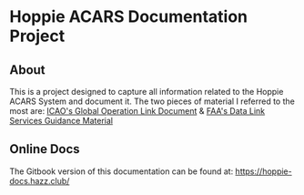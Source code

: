# Hoppie ACARS Documentation Project

## About
This is a project designed to capture all information related to the Hoppie ACARS System and document it. The two pieces of material I referred to the most are: [ICAO's Global Operation Link Document](https://www.icao.int/apac/documents/edocs/gold_2edition.pdf) & [FAA's Data Link Services Guidance Material](https://www.notams.faa.gov/downloads/CPDLC_ver_10.pdf)

## Online Docs
The Gitbook version of this documentation can be found at: https://hoppie-docs.hazz.club/